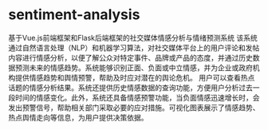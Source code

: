 # sentiment-analysis
基于Vue.js前端框架和Flask后端框架的社交媒体情感分析与情绪预测系统
该系统通过自然语言处理（NLP）和机器学习算法，对社交媒体平台上的用户评论和发帖内容进行情感分析，以便了解公众对特定事件、品牌或产品的态度，并通过历史数据预测未来的情感趋势。系统能够识别正面、负面或中立情感，并为企业或政府机构提供情感趋势和舆情预警，帮助及时应对潜在的舆论危机。
  用户可以查看热点话题的情感分析结果。系统还提供历史情感数据的查询功能，方便用户分析过去一段时间的情感变化。此外，系统还具备情感预警功能，当负面情感迅速增长时，会发出预警信号，帮助相关部门采取必要的应对措施。可视化图表展示了情感趋势、热点舆情走向等信息，为用户提供决策依据。
